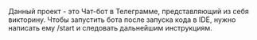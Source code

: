 Данный проект - это Чат-бот в Телеграмме, представляющий из себя викторину. Чтобы запустить бота после запуска кода в IDE, нужно написать ему /start и следовать дальнейшим инструкциям.
